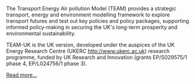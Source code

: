 The Transport Energy Air pollution Model (TEAM) provides a strategic transport, energy and environment modelling framework to explore transport futures and test out key policies and policy packages, supporting informed policy-making in securing the UK's long-term prosperity and environmental sustainability.

TEAM-UK is the UK version, developed under the auspices of the UK Energy Research Centre (UKERC http://www.ukerc.ac.uk) research programme, funded by UK Research and Innovation (grants EP/S029575/1 phase 4, EP/L024756/1 phase 3).

[Read more...](/about)
